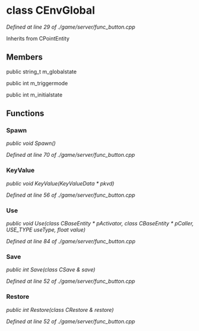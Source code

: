 # class CEnvGlobal

*Defined at line 29 of ./game/server/func_button.cpp*

Inherits from CPointEntity



## Members

public string_t m_globalstate

public int m_triggermode

public int m_initialstate



## Functions

### Spawn

*public void Spawn()*

*Defined at line 70 of ./game/server/func_button.cpp*

### KeyValue

*public void KeyValue(KeyValueData * pkvd)*

*Defined at line 56 of ./game/server/func_button.cpp*

### Use

*public void Use(class CBaseEntity * pActivator, class CBaseEntity * pCaller, USE_TYPE useType, float value)*

*Defined at line 84 of ./game/server/func_button.cpp*

### Save

*public int Save(class CSave & save)*

*Defined at line 52 of ./game/server/func_button.cpp*

### Restore

*public int Restore(class CRestore & restore)*

*Defined at line 52 of ./game/server/func_button.cpp*



